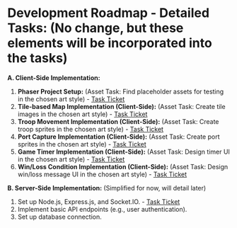 # Development Roadmap - Detailed Tasks: (No change, but these elements will be incorporated into the tasks)

**A. Client-Side Implementation:**

1.  **Phaser Project Setup:** (Asset Task: Find placeholder assets for testing in the chosen art style) - [Task Ticket](task_tickets/1_phaser_project_setup.md)
2.  **Tile-based Map Implementation (Client-Side):** (Asset Task: Create tile images in the chosen art style) - [Task Ticket](task_tickets/2_tile_based_map_implementation.md)
3.  **Troop Movement Implementation (Client-Side):** (Asset Task: Create troop sprites in the chosen art style) - [Task Ticket](task_tickets/3_troop_movement_implementation.md)
4.  **Port Capture Implementation (Client-Side):** (Asset Task: Create port sprites in the chosen art style) - [Task Ticket](task_tickets/4_port_capture_implementation.md)
5.  **Game Timer Implementation (Client-Side):** (Asset Task: Design timer UI in the chosen art style) - [Task Ticket](task_tickets/5_game_timer_implementation.md)
6.  **Win/Loss Condition Implementation (Client-Side):** (Asset Task: Design win/loss message UI in the chosen art style) - [Task Ticket](task_tickets/6_win_loss_condition_implementation.md)

**B. Server-Side Implementation:** (Simplified for now, will detail later)

1.  Set up Node.js, Express.js, and Socket.IO. - [Task Ticket](task_tickets/7_server_setup.md)
2.  Implement basic API endpoints (e.g., user authentication).
3.  Set up database connection.